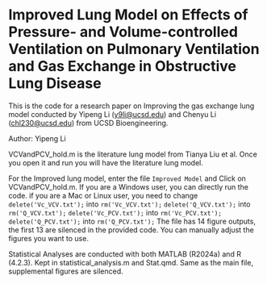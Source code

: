 # Improved Lung Model on Effects of Pressure- and Volume-controlled Ventilation on Pulmonary Ventilation and Gas Exchange in Obstructive Lung Disease
This is the code for a research paper on Improving the gas exchange lung model conducted by Yipeng Li (y9li@ucsd.edu) and Chenyu Li (chl230@ucsd.edu) from UCSD Bioengineering.

Author: Yipeng Li

VCVandPCV_hold.m is the literature lung model from Tianya Liu et al. Once you open it and run you will have the literature lung model.

For the Improved lung model, enter the file `Improved Model` and Click on VCVandPCV_hold.m. If you are a Windows user, you can directly run the code. if you are a Mac or Linux user, you need to change 
`delete('Vc_VCV.txt');` into `rm('Vc_VCV.txt');`
`delete('Q_VCV.txt');` into `rm('Q_VCV.txt');`
`delete('Vc_PCV.txt');` into `rm('Vc_PCV.txt');`
`delete('Q_PCV.txt');` into `rm('Q_PCV.txt');`
The file has 14 figure outputs, the first 13 are silenced in the provided code. You can manually adjust the figures you want to use.

Statistical Analyses are conducted with both MATLAB (R2024a) and R (4.2.3). Kept in statistical_analysis.m and Stat.qmd. Same as the main file, supplemental figures are silenced.
